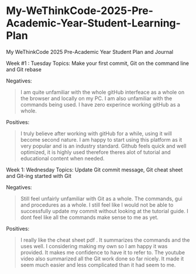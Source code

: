 # My-WeThinkCode-2025-Pre-Academic-Year-Student-Learning-Plan
My WeThinkCode 2025 Pre-Academic Year Student Plan and Journal

Week #1 : Tuesday 
Topics: Make your first commit, Git on the command line and Git rebase 

Negatives:
> I am quite unfamiliar with the whole gitHub interfeace as a whole on the browser and locally on my PC.
> I am also unfamiliar with the commands being used.
> I have zero experince working gitHub as a whole.

Positives:
> I truly believe after working with gitHub for a while, using it will become second nature.
> I am happy to start using this platform as it very popular and is an industry standard.
> Github feels quick and well optimized, it is highly used therefore theres alot of tutorial and educational content when needed.

Week 1: Wednesday
Topics: Update Git commit message, Git cheat sheet and Git-ing started with Git

Negatives:
> Still feel unfairly unfamiliar with Git as a whole. The commands, gui and procedures as a whole.
> I still feel like I would not be able to successfully update my commit without looking at the tutorial guide.
> I dont feel like all the commands make sense to me as yet.

Positives:
> I really like the cheat sheet pdf . It summarizes the commands and the uses well. I considering making my own so I am happy it was provided. It makes me confidence to have it to refer to.
> The youtube video also summarized all the Git work done so far nicely. It made it seem much easier and less complicated than it had seem to me.
